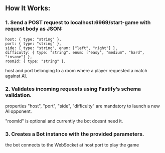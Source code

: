## How It Works:

### 1. Send a POST request to localhost:6969/start-game with request body as JSON:
  
    host: { type: "string" },
    port: { type: "string" },
    side: { type: "string", enum: ["left", "right"] },
    difficulty: { type: "string", enum: ["easy", "medium", "hard", "insane"] },
    roomId: { type: "string" },

host and port belonging to a room where a player requested a match against AI.
  
### 2. Validates incoming requests using Fastify’s schema validation.

properties "host", "port", "side", "difficulty" are mandatory to launch a new AI opponent.

"roomId" is optional and currently the bot doesnt need it.

### 3. Creates a Bot instance with the provided parameters.

the bot connects to the WebSocket at host:port to play the game
